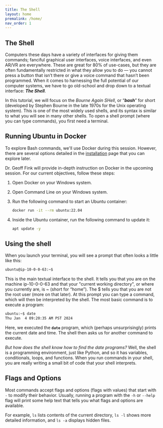 ```yaml
---
title: The Shell
layout: home
premalink: /home/
nav_order: 1
---
```


## The Shell

Computers these days have a variety of interfaces for giving them commands; fanciful graphical user interfaces, voice interfaces, and even AR/VR are everywhere. These are great for 80% of use-cases, but they are often fundamentally restricted in what they allow you to do — you cannot press a button that isn’t there or give a voice command that hasn’t been programmed. When it comes to harnessing the full potential of our computer systems, we have to go old-school and drop down to a textual interface: **_The Shell_**.

<!-- Nearly all platforms you can get your hands on have a shell in one form or another, and many of them have several shells for you to choose from. While they may vary in the details, at their core they are all roughly the same: they allow you to run programs, give them input, and inspect their output in a semi-structured way. -->

In this tutorial, we will focus on the _Bourne Again SHell_, or “**_bash_**” for short (developed by Stephen Bourne in the late 1970s for the Unix operating system). This is one of the most widely used shells, and its syntax is similar to what you will see in many other shells. To open a shell prompt (where you can type commands), you first need a terminal.

<!-- Your device probably shipped with one installed, or you can install one fairly easily. -->

## Running Ubuntu in Docker

To explore Bash commands, we'll use Docker during this session. However, there are several options detailed in the [installation](./Installation) page that you can explore later.

Dr. Geoff Fink will provide in-depth instruction on Docker in the upcoming session.
For our current objectives, follow these steps:

1. Open Docker on your Windows system.
2. Open Command Line on your Windows system.
3. Run the following command to start an Ubuntu container:

   ```bash
   docker run -it --rm ubuntu:22.04
   ```

4. Inside the Ubuntu container, run the following command to update it:

   ```bash
   apt update -y
   ```

## Using the shell

When you launch your terminal, you will see a prompt that often looks a little like this:

```bash
ubuntu@ip-10-0-0-63:~$
```

This is the main textual interface to the shell. It tells you that you are on the machine ip-10-0-0-63 and that your "current working directory", or where you currently are, is \~ (short for “home”). The \$ tells you that you are not the root user (more on that later). At this prompt you can type a command, which will then be interpreted by the shell. The most basic command is to execute a program:

```bash
ubuntu:~$ date
Thu Jan  4 09:20:35 AM PST 2024
```

Here, we executed the **`date`** program, which (perhaps unsurprisingly) prints the current date and time. The shell then asks us for another command to execute.

_But how does the shell know how to find the date programs?_
Well, the shell is a programming environment, just like Python, and so it has variables, conditionals, loops, and functions. When you run commands in your shell, you are really writing a small bit of code that your shell interprets.

<!-- If the shell is asked to execute a command that doesn’t match one of its programming keywords, it consults an environment variable called `$PATH` that lists which directories the shell should search for programs when it is given a command. -->

## Flags and Options

Most commands accept flags and options (flags with values) that start with `-` to modify their behavior. Usually, running a program with the `-h` or `--help` flag will print some help text that tells you what flags and options are available.

For example, `ls` lists contents of the current directory, `ls -l` shows more detailed information, and `ls -a` displays hidden files.
